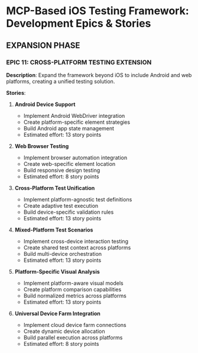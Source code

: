 # MCP-Based iOS Testing Framework: Development Epics & Stories

## EXPANSION PHASE

### EPIC 11: CROSS-PLATFORM TESTING EXTENSION

**Description**: Expand the framework beyond iOS to include Android and web platforms, creating a unified testing solution.

**Stories**:

1. **Android Device Support**
   - Implement Android WebDriver integration
   - Create platform-specific element strategies
   - Build Android app state management
   - Estimated effort: 13 story points

2. **Web Browser Testing**
   - Implement browser automation integration
   - Create web-specific element location
   - Build responsive design testing
   - Estimated effort: 8 story points

3. **Cross-Platform Test Unification**
   - Implement platform-agnostic test definitions
   - Create adaptive test execution
   - Build device-specific validation rules
   - Estimated effort: 13 story points

4. **Mixed-Platform Test Scenarios**
   - Implement cross-device interaction testing
   - Create shared test context across platforms
   - Build multi-device orchestration
   - Estimated effort: 13 story points

5. **Platform-Specific Visual Analysis**
   - Implement platform-aware visual models
   - Create platform comparison capabilities
   - Build normalized metrics across platforms
   - Estimated effort: 13 story points

6. **Universal Device Farm Integration**
   - Implement cloud device farm connections
   - Create dynamic device allocation
   - Build parallel execution across platforms
   - Estimated effort: 8 story points
